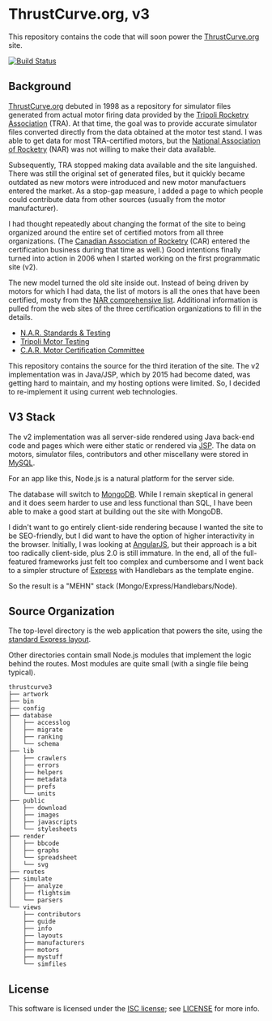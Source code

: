 # ThrustCurve.org, v3

This repository contains the code that will soon power the [ThrustCurve.org](http://thrustcurve.org/) site.

[![Build Status](https://travis-ci.org/JohnCoker/thrustcurve3.svg?branch=master)](https://travis-ci.org/JohnCoker/thrustcurve3)

## Background

[ThrustCurve.org](http://thrustcurve.org/)
debuted in 1998 as a repository for simulator files generated from
actual motor firing data provided by the
[Tripoli Rocketry Association](http://www.tripoli.org) (TRA).
At that time, the goal was to provide accurate simulator files converted directly
from the data obtained at the motor test stand.
I was able to get data for most TRA-certified motors,
but the [National Association of Rocketry](http://www.nar.org) (NAR)
was not willing to make their data available.

Subsequently, TRA stopped making data available and the site languished.
There was still the original set of generated files, but it quickly became outdated
as new motors were introduced and new motor manufactuers entered the market.
As a stop-gap measure, I added a page to which people could contribute data
from other sources (usually from the motor manufacturer).

I had thought repeatedly about changing the format of the site to being
organized around the entire set of certified motors from all three organizations.
(The
[Canadian Association of Rocketry](http://www.canadianrocketry.org)
(CAR) entered the certification business during that time as well.)
Good intentions finally turned into action in 2006 when I started working on
the first programmatic site (v2).

The new model turned the old site inside out.
Instead of being driven by motors for which I had data, the list of motors is all the ones
that have been certified,
mosty from the [NAR comprehensive list](http://nar.org/SandT/pdf/CombinedList.pdf).
Additional information is pulled from the web sites of the three certification
organizations to fill in the details.

 * [N.A.R. Standards & Testing](http://www.nar.org/standards-and-testing-committee/)
 * [Tripoli Motor Testing](http://www.tripoli.org/)
 * [C.A.R. Motor Certification Committee](http://www.canadianrocketry.org/mcc_about.php)

This repository contains the source for the third iteration of the site.
The v2 implementation was in Java/JSP, which by 2015 had become dated, was getting hard
to maintain, and my hosting options were limited.
So, I decided to re-implement it using current web technologies.

## V3 Stack

The v2 implementation was all server-side rendered using Java back-end code and pages which
were either static or rendered via [JSP](https://en.wikipedia.org/wiki/JavaServer_Pages).
The data on motors, simulator files, contributors and other miscellany were stored in
[MySQL](http://dev.mysql.com/).

For an app like this, Node.js is a natural platform for the server side.

The database will switch to [MongoDB](https://www.mongodb.com/).
While I remain skeptical in general and it does seem harder to use and less functional than SQL,
I have been able to make a good start at building out the site with MongoDB.

I didn't want to go entirely client-side rendering because I wanted the site to be SEO-friendly,
but I did want to have the option of higher interactivity in the browser.
Initially, I was looking at [AngularJS](https://angularjs.org/), but their approach is a bit too
radically client-side, plus 2.0 is still immature.
In the end, all of the full-featured frameworks just felt too complex and cumbersome and I
went back to a simpler structure of [Express](http://expressjs.com/) with
Handlebars as the template engine.

So the result is a "MEHN" stack (Mongo/Express/Handlebars/Node).


## Source Organization

The top-level directory is the web application that powers the site, using the
[standard Express layout](http://expressjs.com/en/starter/generator.html).

Other directories contain small Node.js modules that implement the logic behind the routes.
Most modules are quite small (with a single file being typical).

```
thrustcurve3
├── artwork
├── bin
├── config
├── database
│   ├── accesslog
│   ├── migrate
│   ├── ranking
│   └── schema
├── lib
│   ├── crawlers
│   ├── errors
│   ├── helpers
│   ├── metadata
│   ├── prefs
│   └── units
├── public
│   ├── download
│   ├── images
│   ├── javascripts
│   └── stylesheets
├── render
│   ├── bbcode
│   ├── graphs
│   └── spreadsheet
│   └── svg
├── routes
├── simulate
│   ├── analyze
│   ├── flightsim
│   └── parsers
└── views
    ├── contributors
    ├── guide
    ├── info
    ├── layouts
    ├── manufacturers
    ├── motors
    ├── mystuff
    └── simfiles
```


## License

This software is licensed under the [ISC license](https://opensource.org/licenses/ISC); see [LICENSE](LICENSE) for more info.
